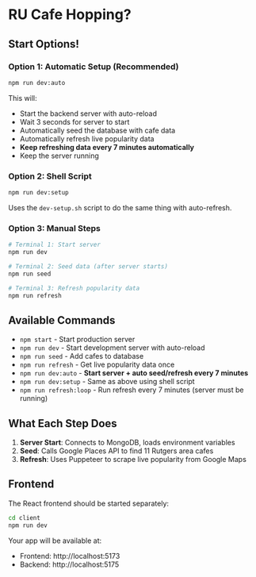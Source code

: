 # RU Cafe Hopping?

## Start Options!

### Option 1: Automatic Setup (Recommended)
```bash
npm run dev:auto
```
This will:
- Start the backend server with auto-reload
- Wait 3 seconds for server to start
- Automatically seed the database with cafe data
- Automatically refresh live popularity data
- **Keep refreshing data every 7 minutes automatically**
- Keep the server running

### Option 2: Shell Script
```bash
npm run dev:setup
```
Uses the `dev-setup.sh` script to do the same thing with auto-refresh.

### Option 3: Manual Steps
```bash
# Terminal 1: Start server
npm run dev

# Terminal 2: Seed data (after server starts)
npm run seed

# Terminal 3: Refresh popularity data
npm run refresh
```

## Available Commands

- `npm start` - Start production server
- `npm run dev` - Start development server with auto-reload
- `npm run seed` - Add cafes to database
- `npm run refresh` - Get live popularity data once
- `npm run dev:auto` - **Start server + auto seed/refresh every 7 minutes**
- `npm run dev:setup` - Same as above using shell script
- `npm run refresh:loop` - Run refresh every 7 minutes (server must be running)

## What Each Step Does

1. **Server Start**: Connects to MongoDB, loads environment variables
2. **Seed**: Calls Google Places API to find 11 Rutgers area cafes
3. **Refresh**: Uses Puppeteer to scrape live popularity from Google Maps

## Frontend
The React frontend should be started separately:
```bash
cd client
npm run dev
```

Your app will be available at:
- Frontend: http://localhost:5173
- Backend: http://localhost:5175
